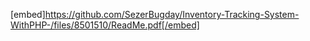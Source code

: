 [embed]https://github.com/SezerBugday/Inventory-Tracking-System-WithPHP-/files/8501510/ReadMe.pdf[/embed]
